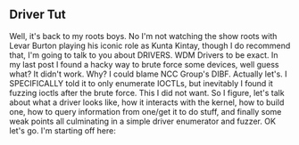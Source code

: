 ## Driver Tut

Well, it's back to my roots boys. No I'm not watching the show roots with Levar Burton playing his iconic role as Kunta Kintay, though I do recommend that, I'm going to talk to you about DRIVERS. WDM Drivers to be exact. In my last post I found a hacky way to brute force some devices, well guess what? It didn't work. Why? I could blame NCC Group's DIBF. Actually let's. I SPECIFICALLY told it to only enumerate IOCTLs, but inevitably I found it fuzzing ioctls after the brute force. This I did not want. So I figure, let's talk about what a driver looks like, how it interacts with the kernel, how to build one, how to query information from one/get it to do stuff, and finally some weak points all culminating in a simple driver enumerator and fuzzer. OK let's go. I'm starting off here:

